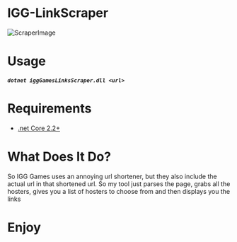# IGG-LinkScraper

![ScraperImage](https://i.imgur.com/QbSHypD.png "Screenshot")

# Usage

##### `dotnet iggGamesLinksScraper.dll <url>`

# Requirements

* [.net Core 2.2+](https://dotnet.microsoft.com/download)

# What Does It Do?

So IGG Games uses an annoying url shortener, but they also include the actual url in that shortened url. So my tool just parses the page, grabs all the hosters, gives you a list of hosters to choose from and then displays you the links

# Enjoy

